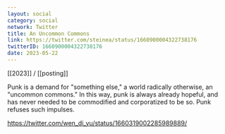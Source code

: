 ```yaml
---
layout: social
category: social
network: Twitter
title: An Uncommon Commons
link: https://twitter.com/steinea/status/1660900004322738176
twitterID: 1660900004322738176
date: 2023-05-22
---
```


[[2023]] / [[posting]]

Punk is a demand for "something else," a world radically otherwise, an "uncommon commons." In this way, punk is always already hopeful, and has never needed to be commodified and corporatized to be so. Punk refuses such impulses.

<https://twitter.com/wen_di_yu/status/1660319002285989889/>
